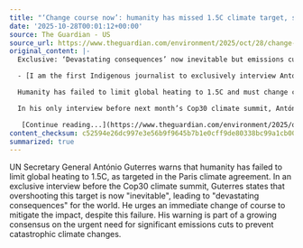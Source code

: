 ```yaml
---
title: "‘Change course now’: humanity has missed 1.5C climate target, says UN head"
date: '2025-10-28T00:01:12+00:00'
source: The Guardian - US
source_url: https://www.theguardian.com/environment/2025/oct/28/change-course-now-humanity-has-missed-15c-climate-target-says-un-head
original_content: |-
  Exclusive: ‘Devastating consequences’ now inevitable but emissions cuts still vital, says António Guterres in sole interview before Cop30

  - [I am the first Indigenous journalist to exclusively interview António Guterres. How many others will listen?](https://www.theguardian.com/environment/2025/oct/28/waja-xipai-indigenous-journalist-interview-antonio-guterres-cop30)

  Humanity has failed to limit global heating to 1.5C and must change course immediately, the secretary general of the UN has warned.

  In his only interview before next month’s Cop30 climate summit, António Guterres acknowledged it is now “inevitable” that humanity will overshoot the target in the Paris climate agreement, with “devastating consequences” for the world.

   [Continue reading...](https://www.theguardian.com/environment/2025/oct/28/change-course-now-humanity-has-missed-15c-climate-target-says-un-head)
content_checksum: c52594e26dc997e3e56b9f9645b7b1e0cff9de80338bc99a1cb0088f61f224f9
summarized: true
---
```


UN Secretary General António Guterres warns that humanity has failed to limit global heating to 1.5C, as targeted in the Paris climate agreement. In an exclusive interview before the Cop30 climate summit, Guterres states that overshooting this target is now "inevitable", leading to "devastating consequences" for the world. He urges an immediate change of course to mitigate the impact, despite this failure. His warning is part of a growing consensus on the urgent need for significant emissions cuts to prevent catastrophic climate changes.